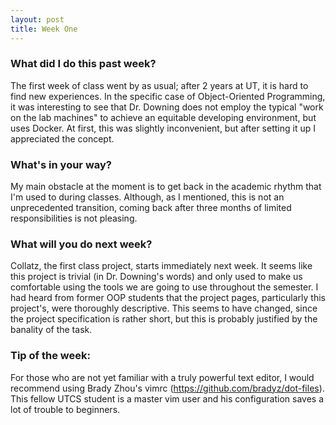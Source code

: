 ```yaml
---
layout: post
title: Week One
---
```


### What did I do this past week?
The first week of class went by as usual; after 2 years at UT, it is hard to find new experiences. In the specific case of Object-Oriented Programming, it was interesting to see that Dr. Downing does not employ the typical "work on the lab machines" to achieve an equitable developing environment, but uses Docker. At first, this was slightly inconvenient, but after setting it up I appreciated the concept.

### What's in your way?
My main obstacle at the moment is to get back in the academic rhythm that I'm used to during classes. Although, as I mentioned, this is not an unprecedented transition, coming back after three months of limited responsibilities is not pleasing.

### What will you do next week?
Collatz, the first class project, starts immediately next week. It seems like this project is trivial (in Dr. Downing's words) and only used to make us comfortable using the tools we are going to use throughout the semester. I had heard from former OOP students that the project pages, particularly this project's, were thoroughly descriptive. This seems to have changed, since the project specification is rather short, but this is probably justified by the banality of the task.

### Tip of the week:
For those who are not yet familiar with a truly powerful text editor, I would recommend using Brady Zhou's vimrc (https://github.com/bradyz/dot-files). This fellow UTCS student is a master vim user and his configuration saves a lot of trouble to beginners.
